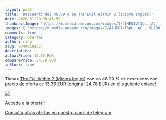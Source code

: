 ```yaml
---
layout: post
title: 'Descuento del 46.09 % en The Evil Within 2 [Idioma Inglés]'
date: 2020-01-29 08:45:59
thumbnailImage: 'https://m.media-amazon.com/images/I/41HEO1Vf3pL._AC_._SL200_.jpg'
images: [ 'https://m.media-amazon.com/images/I/41HEO1Vf3pL._AC_._SL200_.jpg' ]
comments: true
category: ofertas
author: ring
slug: 0744018285
description:
actualPrice: 13.36 EUR
comparePrice: 24.78 EUR
inStock: true
---
```


Tienes [The Evil Within 2 [Idioma Inglés]](https://www.amazon.com/dp/0744018285/?tag=redken08-20) con un 46.09 % de descuento con precio de oferta de 13.36 EUR (original: 24.78 EUR) en el siguiente enlace!

[![](https://m.media-amazon.com/images/I/41HEO1Vf3pL._AC_._SL200_.jpg)](https://www.amazon.com/dp/0744018285/?tag=redken08-20)

[Accede a la oferta!!](https://www.amazon.com/dp/0744018285/?tag=redken08-20)

[Consulta otras ofertas en nuestro canal de telegram](https://t.me/s/ofertas25)
